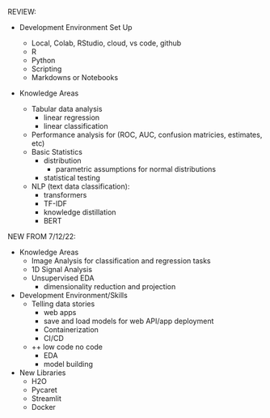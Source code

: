 REVIEW:

- Development Environment Set Up
  - Local, Colab, RStudio, cloud, vs code, github
  - R
  - Python
  - Scripting
  - Markdowns or Notebooks

- Knowledge Areas
  - Tabular data analysis
    - linear regression
    - linear classification
  - Performance analysis for (ROC, AUC, confusion matricies, estimates, etc)
  - Basic Statistics
    - distribution
      - parametric assumptions for normal distributions
    - statistical testing
  - NLP (text data classification):
    - transformers
    - TF-IDF
    - knowledge distillation
    - BERT
    
NEW FROM 7/12/22:

- Knowledge Areas
  - Image Analysis for classification and regression tasks
  - 1D Signal Analysis
  - Unsupervised EDA
    - dimensionality reduction and projection
- Development Environment/Skills
  - Telling data stories
    - web apps
    - save and load models for web API/app deployment
    - Containerization
    - CI/CD
  - ++ low code no code
    - EDA
    - model building
 - New Libraries
    - H2O
    - Pycaret
    - Streamlit
    - Docker
